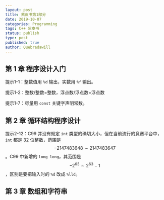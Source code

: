```yaml
---
layout: post
title: 紫皮书第1部分
date: 2019-10-07
categories: Programming
tags: C++ 紫皮书
status: publish
type: post
published: true
author: Quebradawill
---
```


## 第 1 章 程序设计入门

提示1-1：整数值用 `%d` 输出，实数用 `%f` 输出。

提示1-2：整数/整数=整数，浮点数/浮点数=浮点数

提示1-7：尽量用 `const` 关键字声明常数。

## 第 2 章 循环结构程序设计

提示2-12：C99 并没有规定 `int` 类型的确切大小，但在当前流行的竞赛平台中，`int` 都是 32 位整数，范围是 $$ -2147483648 \sim 2147483647 $$。C99 中新增的 `long long`，其范围是 $$ -2^{63} \sim 2^{63}-1$$，区别是要把输入时的 `%d` 改成 `%lld`。

## 第 3 章 数组和字符串



